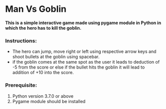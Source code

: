 # Man Vs Goblin

<p><b>
    This is a simple interactive game made using pygame module in Python in which the hero has to kill the goblin.
</b></p>

<h3>Instructions:</h3>
<ul>
    <li>
        The hero can jump, move right or left using respective arrow keys and shoot bullets at the goblin using spacebar.
    </li>
    <li>
        if the goblin comes at the same spot as the user it leads to deduction of -5 from the score or else if the bullet hits the goblin it will lead to addition of +10 into the score.
    </li>
</ul>

<h3>Prerequisite:</h3>
<ol>
    <li>Python version 3.7.0 or above</li>
    <li>Pygame module should be installed</li>
</ol>
